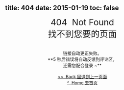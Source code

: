 title: 404
date: 2015-01-19
toc: false
---
<center style="font-size: 2em;">404 &nbsp;Not Found<br/>找不到您要的页面</center>
<center id="feedback" style="font-size: 1em;"><br/><span id="url"></span><br/>链接自动更正失败。<br/>**<span id="count_down">5</span> 秒后错误将自动反馈到评论区，<br/>还需您配合登录 ~** </center> <br/>
<center style="font-size: 1em"><a href="javascript:;" target="_top" onclick="history.go(-1);">&lt;&lt;&nbsp; Back 回退到上一页面</a> </center>
<center style="font-size: 1em"> <a href="/" target="_top">^&nbsp; Home 去首页</a></center> <br/>
<script type="text/javascript">
	var url = window.location.href;
	if (-1 != url.indexOf('404.html')) { // visit 404.html directly
		document.getElementById('feedback').className = 'hidden';
	} else {
		document.getElementById('url').innerHTML = url;
		
		if (-1 != url.indexOf('Donate%20%E6%89%93%E8%B5%8F')) {
			window.location.href = '/web/donate/';
		}

		if (url.match(/http:\/\/icehe.me\/\d\d\d\d\/\d\d\/\d\d/)) {
			window.location.href = url.replace(/http:\/\/icehe.me\/\d\d\d\d\/\d\d\/\d\d/, 'http://icehe.me');
		}
		
		function feedback(url) {
			i--;
			document.getElementById('count_down').innerHTML = '' + i;
			
			if (0 == i) {
				var comment_textarea = document.getElementsByName('message')[0]
				comment_textarea.value = 'URL Error: "' + url + '"';
				comment_textarea.focus();
				setTimeout("document.getElementsByClassName('ds-post-button')[0].click();", 300);
			} else {
				setTimeout('feedback("' + url + '")', 1000);
			}
		}
		
		var i = 5;
		setTimeout('feedback("' + url + '")', 1000);
	}
</script>

